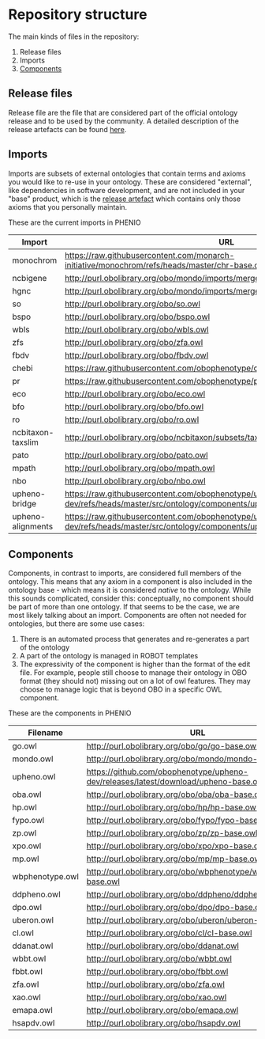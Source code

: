 # Repository structure

The main kinds of files in the repository:

1. Release files
2. Imports
3. [Components](#components)

## Release files
Release file are the file that are considered part of the official ontology release and to be used by the community. A detailed description of the release artefacts can be found [here](https://github.com/INCATools/ontology-development-kit/blob/master/docs/ReleaseArtefacts.md).

## Imports
Imports are subsets of external ontologies that contain terms and axioms you would like to re-use in your ontology. These are considered "external", like dependencies in software development, and are not included in your "base" product, which is the [release artefact](https://github.com/INCATools/ontology-development-kit/blob/master/docs/ReleaseArtefacts.md) which contains only those axioms that you personally maintain.

These are the current imports in PHENIO

| Import | URL | Type |
| ------ | --- | ---- |
| monochrom | https://raw.githubusercontent.com/monarch-initiative/monochrom/refs/heads/master/chr-base.owl | None |
| ncbigene | http://purl.obolibrary.org/obo/mondo/imports/merged_import.owl | None |
| hgnc | http://purl.obolibrary.org/obo/mondo/imports/merged_import.owl | None |
| so | http://purl.obolibrary.org/obo/so.owl | None |
| bspo | http://purl.obolibrary.org/obo/bspo.owl | None |
| wbls | http://purl.obolibrary.org/obo/wbls.owl | None |
| zfs | http://purl.obolibrary.org/obo/zfa.owl | None |
| fbdv | http://purl.obolibrary.org/obo/fbdv.owl | None |
| chebi | https://raw.githubusercontent.com/obophenotype/chebi_obo_slim/main/chebi_slim.owl | None |
| pr | https://raw.githubusercontent.com/obophenotype/pro_obo_slim/master/pr_slim.owl | None |
| eco | http://purl.obolibrary.org/obo/eco.owl | None |
| bfo | http://purl.obolibrary.org/obo/bfo.owl | None |
| ro | http://purl.obolibrary.org/obo/ro.owl | None |
| ncbitaxon-taxslim | http://purl.obolibrary.org/obo/ncbitaxon/subsets/taxslim.owl | None |
| pato | http://purl.obolibrary.org/obo/pato.owl | None |
| mpath | http://purl.obolibrary.org/obo/mpath.owl | None |
| nbo | http://purl.obolibrary.org/obo/nbo.owl | None |
| upheno-bridge | https://raw.githubusercontent.com/obophenotype/upheno-dev/refs/heads/master/src/ontology/components/upheno-bridge.owl | None |
| upheno-alignments | https://raw.githubusercontent.com/obophenotype/upheno-dev/refs/heads/master/src/ontology/components/upheno-alignments.owl | None |

## Components
Components, in contrast to imports, are considered full members of the ontology. This means that any axiom in a component is also included in the ontology base - which means it is considered _native_ to the ontology. While this sounds complicated, consider this: conceptually, no component should be part of more than one ontology. If that seems to be the case, we are most likely talking about an import. Components are often not needed for ontologies, but there are some use cases:

1. There is an automated process that generates and re-generates a part of the ontology
2. A part of the ontology is managed in ROBOT templates
3. The expressivity of the component is higher than the format of the edit file. For example, people still choose to manage their ontology in OBO format (they should not) missing out on a lot of owl features. They may choose to manage logic that is beyond OBO in a specific OWL component.

These are the components in PHENIO

| Filename | URL |
| -------- | --- |
| go.owl | http://purl.obolibrary.org/obo/go/go-base.owl |
| mondo.owl | http://purl.obolibrary.org/obo/mondo/mondo-base.owl |
| upheno.owl | https://github.com/obophenotype/upheno-dev/releases/latest/download/upheno-base.owl |
| oba.owl | http://purl.obolibrary.org/obo/oba/oba-base.owl |
| hp.owl | http://purl.obolibrary.org/obo/hp/hp-base.owl |
| fypo.owl | http://purl.obolibrary.org/obo/fypo/fypo-base.owl |
| zp.owl | http://purl.obolibrary.org/obo/zp/zp-base.owl |
| xpo.owl | http://purl.obolibrary.org/obo/xpo/xpo-base.owl |
| mp.owl | http://purl.obolibrary.org/obo/mp/mp-base.owl |
| wbphenotype.owl | http://purl.obolibrary.org/obo/wbphenotype/wbphenotype-base.owl |
| ddpheno.owl | http://purl.obolibrary.org/obo/ddpheno/ddpheno-base.owl |
| dpo.owl | http://purl.obolibrary.org/obo/dpo/dpo-base.owl |
| uberon.owl | http://purl.obolibrary.org/obo/uberon/uberon-base.owl |
| cl.owl | http://purl.obolibrary.org/obo/cl/cl-base.owl |
| ddanat.owl | http://purl.obolibrary.org/obo/ddanat.owl |
| wbbt.owl | http://purl.obolibrary.org/obo/wbbt.owl |
| fbbt.owl | http://purl.obolibrary.org/obo/fbbt.owl |
| zfa.owl | http://purl.obolibrary.org/obo/zfa.owl |
| xao.owl | http://purl.obolibrary.org/obo/xao.owl |
| emapa.owl | http://purl.obolibrary.org/obo/emapa.owl |
| hsapdv.owl | http://purl.obolibrary.org/obo/hsapdv.owl |
